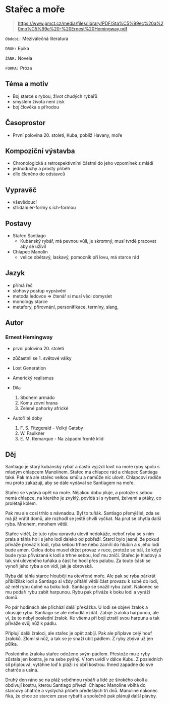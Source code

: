 # Stařec a moře

> https://www.gmct.cz/media/files/library/PDF/Sta%C5%99ec%20a%20mo%C5%99e%20-%20Ernest%20Hemingway.pdf


``Období:`` Meziválečná literatura

``DRUH:`` Epika

``ŽÁNR:`` Novela

``FORMA:`` Próza

## Téma a motiv

- Boj starce s rybou, život chudých rybářů
- smyslem života není zisk
- boj člověka s přírodou

## Časoprostor

- První polovina 20. století, Kuba, poblíž Havany, moře

## Kompoziční výstavba

- Chronologická s retrospektivními částmi do jeho vzpomínek z mládí
- jednoduchý a prostý příběh
- dílo členěno do odstavců

## Vypravěč

- vševědoucí 
- střídaní er-formy s ich-formou

## Postavy

- Stařec Santiago
    - Kubánský rybář, má pevnou vůli, je skromný, musí tvrdě pracovat aby se uživil
- Chlapec Manolin
    - velice obětavý, laskavý, pomocník při lovu, má starce rád


## Jazyk

- přímá řeč
- slohový postup vyprávění
- metoda ledovce => čtenář si musí věci domyslet
- monology starce
- metafory, přirovnání, personifikace, termíny, slang,

## Autor

### Ernest Hemingway

- první polovina 20. století
- zůčastnil se 1. světové války
- Lost Generation
- Americký realismus
- Díla
    1. Sbohem armádo
    2. Komu zovní hrana
    3. Zelené pahorky africké

- Autoři té doby
    1. F. S. Fitzgerald - Velký Gatsby
    2. W. Faulkner
    3. E. M. Remarque - Na západní frontě klid

## Děj

Santiago je starý kubánský rybář a často vyjíždí lovit na moře ryby spolu s mladým chlapcem Manolinem. Stařec má chlapce rád a chlapec Santiaga také. Pak má ale stařec velkou smůlu a namůže nic ulovit. Chlapcovi rodiče mu proto zakazují, aby se dále vydával se Santiagem na moře.

Stařec se vydává opět na moře. Nějakou dobu pluje, a protože s sebou nemá chlapce, na kterého je zvyklý, povídá si s rybami, želvami a ptáky, co prolétají kolem.

Pak mu ale cosi trhlo s návnadou. Byl to tuňák. Santiago přemýšlel, zda se má již vrátit domů, ale rozhodl se ještě chvíli vyčkat. Na prut se chytla další ryba. Mnohem, mnohem větší.

Stařec viděl, že tuto rybu opravdu ulovit nedokáže, neboť ryba se s ním prala a táhla ho i s jeho lodí daleko od pobřeží. Starci bylo jasné, že pokud přiváže provaz k lodi, ryba sebou trhne nebo zamíří do hlubin a s jeho lodí bude amen. Celou dobu musel držet provaz v ruce, protože se bál, že když bude ryba přivázaná k lodi a trhne sebou, loď mu zničí. Stařec je hladový a tak sní uloveného tuňáka a část ho hodí přes palubu. Za touto částí se vynoří jeho ryba a on vidí, jak je obrovská.

Ryba dál táhla starce hlouběji na otevřené moře. Ale pak se ryba párkrát přiblížilak lodi a Santiago si vždy přitáhl větší část provazu k sobě do lodi, až měl rybu úplně na boku lodi. Santiago se snažil rybu zabít. Nakonec se mu podaří rybu zabít harpunou. Rybu pak přiváže k boku lodi a vyráží domů.

Po pár hodinách ale přichází další překážka. U lodi se objeví žralok a okusuje rybu. Santiago se ale nehodlá vzdát. Zabije žraloka harpunou, ale ví, že to nebyl poslední žralok. Ke všemu při boji ztratil svou harpunu a tak přiváže svůj nůž k pádlu.

Připlují další žraloci, ale stařec je opět zabíjí. Pak ale připlave celý houf žraloků. Zlomí si nůž, a tak se je snaží ubít pádlem. Z ryby zbývá už jen půlka.

Posledního žraloka stařec odežene svým pádlem. Přestože mu z ryby zůstala jen kostra, je na sebe pyšný.
V tom uvidí v dálce Kubu. Z posledních sil připlouvá, vytáhne loď k pláži i s obří kostrou. Ihned zapadne do své chatrče a usíná.

Druhý den ráno se na pláž seběhnou rybáři a lidé ze širokého okolí a obdivují kostru, kterou Santiago přivezl. Chlapec Manoline vbíhá do starcovy chatrče a vyslýchá příběh předešlých tří dnů. Manoline nakonec říká, že chce ze starcem zase rybařit a společně pak plánují další plavby.